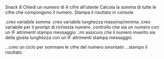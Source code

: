 Snack 8
Chiedi un numero di 4 cifre all’utente
Calcola la somma di tutte le cifre che compongono il numero.
Stampa il risultato in console

.creo variabile somma
.creo variabile lunghezza massima/minima
.creo variabile per il prompt di richiesta numero
.controllo che sia un numero con un IF altrimenti stampo messaggio
..mi assicuro che il numero inserito sia della giusta lunghezza con un IF altrimenti stampa messaggio
<!-- ...uso split per smontare il numero inserito      --- inutile -->
...creo un ciclo per sommare le cifre del numero smontato
...stampo il risultato
